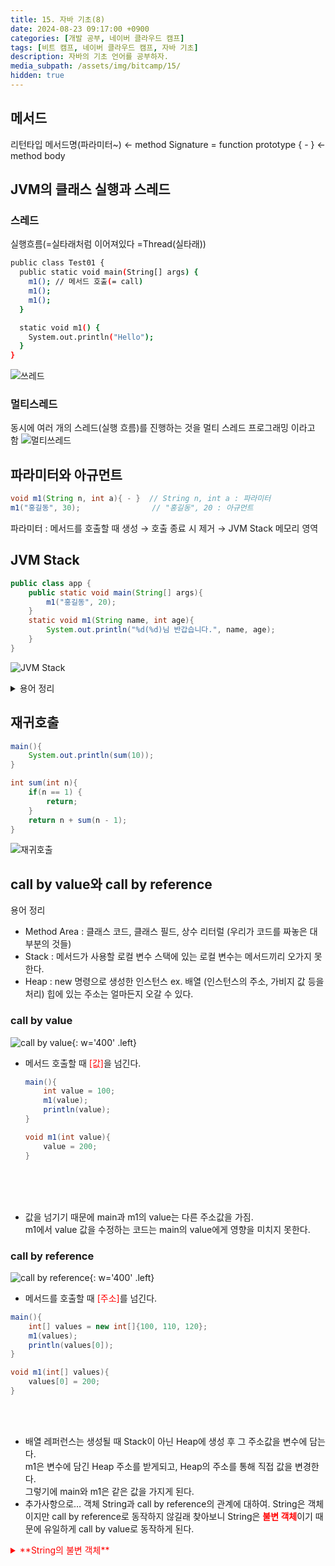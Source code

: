 ```yaml
---
title: 15. 자바 기초(8)
date: 2024-08-23 09:17:00 +0900
categories: [개발 공부, 네이버 클라우드 캠프]
tags: [비트 캠프, 네이버 클라우드 캠프, 자바 기초] 
description: 자바의 기초 언어를 공부하자.
media_subpath: /assets/img/bitcamp/15/
hidden: true
---
```

## 메서드

리턴타입 메서드명(파라미터~) ← method Signature = function prototype
{ - } ← method body

## JVM의 클래스 실행과 스레드
### 스레드

실행흐름(=실타래처럼 이어져있다 =Thread(실타래))

```bash
public class Test01 {
  public static void main(String[] args) {
    m1(); // 메서드 호출(= call)
    m1();
    m1();
  }

  static void m1() {
    System.out.println("Hello");
  }
}

```

![쓰레드](img1.png)

### 멀티스레드

동시에 여러 개의 스레드(실행 흐름)를 진행하는 것을 멀티 스레드 프로그래밍 이라고 함
![멀티쓰레드](img2.png)

## 파라미터와 아규먼트

```java
void m1(String n, int a){ - }  // String n, int a : 파라미터
m1("홍길동", 30);                // "홍길동", 20 : 아규먼트
```
파라미터 : 메서드를 호출할 때 생성 → 호출 종료 시 제거 → JVM Stack 메모리 영역

## JVM Stack

```java
public class app {
	public static void main(String[] args){
		m1("홍길동", 20);
	}
	static void m1(String name, int age){
		System.out.println("%d(%d)님 반갑습니다.", name, age);
	}
}
```

![JVM Stack](img3.png)

<details markdown=1>
<summary markdown="span">용어 정리</summary>

- 프레임(Frame) 메모리 : main( - )이나 m1( - )이 실행되는 동안 사용 되는 로컬 변수들의 묶음
- String 인스턴스
  ![인스턴스](img4.png)
  - 레퍼런스 : String 객체(=인스턴스)를 가르키고 있는 name.
  - 인스턴스 : "홍길동" 문자열 이라는 값을 및 여러 필드를 포함하고 있는 String 객체

</details>

## 재귀호출

```java
main(){
	System.out.println(sum(10));
}

int sum(int n){
	if(n == 1) {
		return;
	}
	return n + sum(n - 1);
}
```

![재귀호출](img5.png)

## call by value와 call by reference
용어 정리
- Method Area : 클래스 코드, 클래스 필드, 상수 리터럴 (우리가 코드를 짜놓은 대부분의 것들)
- Stack :  메서드가 사용할 로컬 변수
              스택에 있는 로컬 변수는 메서드끼리 오가지 못한다.
- Heap : new 명령으로 생성한 인스턴스 ex. 배열 (인스턴스의 주소, 가비지 값 등을 처리)
            힙에 있는 주소는 얼마든지 오갈 수 있다.

### call by value
![call by value](img6.png){: w='400' .left}
- 메서드 호출할 때 <span style="color: red">\[값\]</span>을 넘긴다.
    
    ```java
    main(){
    	int value = 100;
    	m1(value);
    	println(value);
    }
    
    void m1(int value){
    	value = 200;
    }
    ```
<br><br><br>
- 값을 넘기기 때문에 main과 m1의 value는 다른 주소값을 가짐.   
m1에서 value 값을 수정하는 코드는 main의 value에게 영향을 미치지 못한다.



### call by reference
![call by reference](img7.png){: w='400' .left}
- 메서드를 호출할 때 <span style="color: red">\[주소\]</span>를 넘긴다.

```java
main(){
	int[] values = new int[]{100, 110, 120};
	m1(values);
	println(values[0]);
}

void m1(int[] values){
	values[0] = 200;
}
```
<br><br>
- 배열 레퍼런스는 생성될 때 Stack이 아닌 Heap에 생성 후 그 주소값을 변수에 담는다.   
m1은 변수에 담긴 Heap 주소를 받게되고, Heap의 주소를 통해 직접 값을 변경한다.   
그렇기에 main와 m1은 같은 값을 가지게 된다.   
- 추가사항으로… 객체 String과 call by reference의 관계에 대하여.
String은 객체이지만 call by reference로 동작하지 않길래 찾아보니
String은 <span style="color: red">**불변 객체**</span>이기 때문에 유일하게 call by value로 동작하게 된다.

<details markdown=1>
<summary markdown="span" style="color: red">**String의 불변 객체**</summary>

- String은 값이 변할 수 없는 불변 객체이다.
- 그럼 불변 객체가 대체 뭐길래..?
    
    ```java
    String str = "Hello ";
    str = str + "World!"
    ```
    
    위의 코드가 동작된다고 생각해보자.   
    우리는 자연스럽게 str에 담겨있는 주소를 따라가 "Hello "에 "World"를 합쳐 값이 변경된다고 생각하지만-   
    사실은 "Hello "라는 주소를 냅두고 "Hello World"를 담은 주소를 새로 만들어 str에 할당해준다.   
    즉, 메모리에는 "Hello "라는 값을 가진 가비지 값과 "Hello World"라는 값을 가진 주소가 둘 다 존재하게된다.   
    이처럼 String은 값 자체를 아예 변경 못하게 만들어진 객체이기 때문에 주소 값을 통해 변경가능한 call by reference가 아닌 call by value로 동작하게된다.   

</details>
